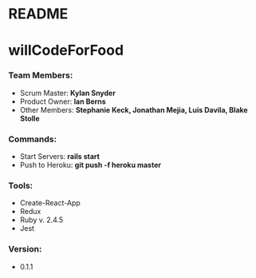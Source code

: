 # README

# willCodeForFood

### Team Members:

  - Scrum Master: **Kylan Snyder**
  - Product Owner: **Ian Berns**
  - Other Members: **Stephanie Keck, Jonathan Mejia, Luis Davila, Blake Stolle**
  
### Commands:
  - Start Servers: **rails start**
  - Push to Heroku: **git push -f heroku master**
  
### Tools: 
  - Create-React-App
  - Redux
  - Ruby v. 2.4.5 
  - Jest
  
### Version: 
  - 0.1.1
